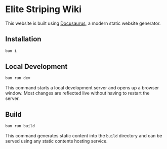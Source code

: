 # Elite Striping Wiki

This website is built using [Docusaurus](https://docusaurus.io/), a modern static website generator.

## Installation

```bash
bun i
```

## Local Development

```bash
bun run dev
```

This command starts a local development server and opens up a browser window. Most changes are reflected live without having to restart the server.

## Build

```bash
bun run build
```

This command generates static content into the `build` directory and can be served using any static contents hosting service.
